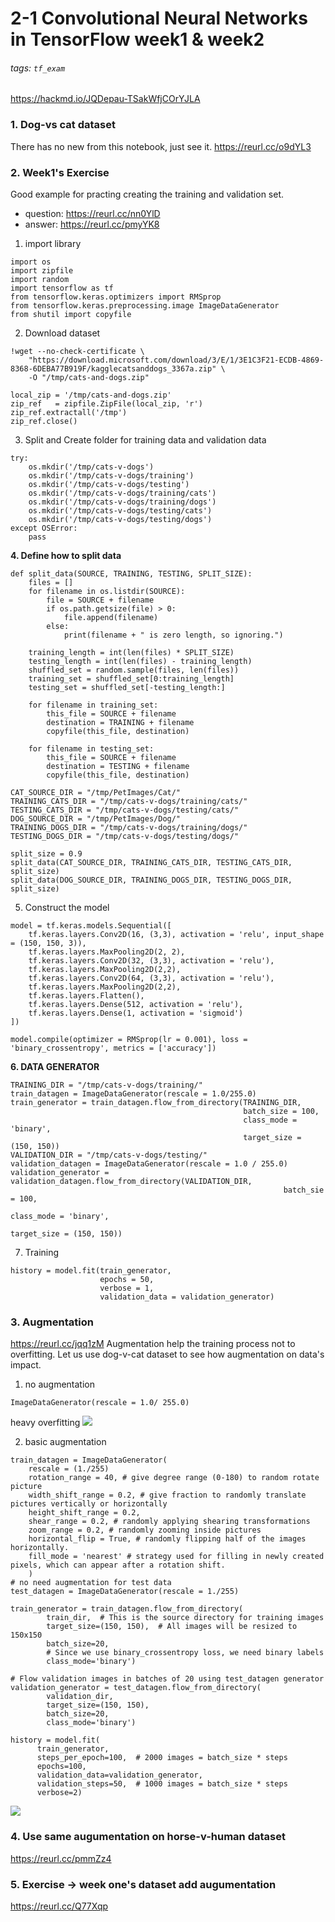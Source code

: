 # 2-1 Convolutional Neural Networks in TensorFlow week1 & week2
###### tags: `tf_exam`
https://hackmd.io/JQDepau-TSakWfjCOrYJLA

### 1. Dog-vs cat dataset
There has no new from this notebook, just see it.
https://reurl.cc/o9dYL3

### 2. Week1's Exercise
Good example for practing creating the training and validation set.
* question:
https://reurl.cc/nn0YlD
* answer:
https://reurl.cc/pmyYK8

1. import library
```python=
import os
import zipfile
import random
import tensorflow as tf
from tensorflow.keras.optimizers import RMSprop
from tensorflow.keras.preprocessing.image ImageDataGenerator
from shutil import copyfile
```
2. Download dataset
```python=
!wget --no-check-certificate \
    "https://download.microsoft.com/download/3/E/1/3E1C3F21-ECDB-4869-8368-6DEBA77B919F/kagglecatsanddogs_3367a.zip" \
    -O "/tmp/cats-and-dogs.zip"

local_zip = '/tmp/cats-and-dogs.zip'
zip_ref   = zipfile.ZipFile(local_zip, 'r')
zip_ref.extractall('/tmp')
zip_ref.close()
```
3. Split and Create folder for training data and validation data
```python=
try:
    os.mkdir('/tmp/cats-v-dogs')
    os.mkdir('/tmp/cats-v-dogs/training')
    os.mkdir('/tmp/cats-v-dogs/testing')
    os.mkdir('/tmp/cats-v-dogs/training/cats')
    os.mkdir('/tmp/cats-v-dogs/training/dogs')
    os.mkdir('/tmp/cats-v-dogs/testing/cats')
    os.mkdir('/tmp/cats-v-dogs/testing/dogs')
except OSError:
    pass
```

**4. Define how to split data**
```python=
def split_data(SOURCE, TRAINING, TESTING, SPLIT_SIZE):
    files = []
    for filename in os.listdir(SOURCE):
        file = SOURCE + filename
        if os.path.getsize(file) > 0:
            file.append(filename)
        else:
            print(filename + " is zero length, so ignoring.")
    
    training_length = int(len(files) * SPLIT_SIZE)
    testing_length = int(len(files) - training_length)
    shuffled_set = random.sample(files, len(files))
    training_set = shuffled_set[0:training_length]
    testing_set = shuffled_set[-testing_length:]
    
    for filename in training_set:
        this_file = SOURCE + filename
        destination = TRAINING + filename
        copyfile(this_file, destination)
        
    for filename in testing_set:
        this_file = SOURCE + filename
        destination = TESTING + filename
        copyfile(this_file, destination)

CAT_SOURCE_DIR = "/tmp/PetImages/Cat/"
TRAINING_CATS_DIR = "/tmp/cats-v-dogs/training/cats/"
TESTING_CATS_DIR = "/tmp/cats-v-dogs/testing/cats/"
DOG_SOURCE_DIR = "/tmp/PetImages/Dog/"
TRAINING_DOGS_DIR = "/tmp/cats-v-dogs/training/dogs/"
TESTING_DOGS_DIR = "/tmp/cats-v-dogs/testing/dogs/"

split_size = 0.9
split_data(CAT_SOURCE_DIR, TRAINING_CATS_DIR, TESTING_CATS_DIR, split_size)
split_data(DOG_SOURCE_DIR, TRAINING_DOGS_DIR, TESTING_DOGS_DIR, split_size)
```
5. Construct the model
```python=
model = tf.keras.models.Sequential([
    tf.keras.layers.Conv2D(16, (3,3), activation = 'relu', input_shape = (150, 150, 3)),
    tf.keras.layers.MaxPooling2D(2, 2),
    tf.keras.layers.Conv2D(32, (3,3), activation = 'relu'),
    tf.keras.layers.MaxPooling2D(2,2),
    tf.keras.layers.Conv2D(64, (3,3), activation = 'relu'),
    tf.keras.layers.MaxPooling2D(2,2),
    tf.keras.layers.Flatten(),
    tf.keras.layers.Dense(512, activation = 'relu'),
    tf.keras.layers.Dense(1, activation = 'sigmoid')
])

model.compile(optimizer = RMSprop(lr = 0.001), loss = 'binary_crossentropy', metrics = ['accuracy'])
```
**6. DATA GENERATOR**
```python=
TRAINING_DIR = "/tmp/cats-v-dogs/training/"
train_datagen = ImageDataGenerator(rescale = 1.0/255.0)
train_generator = train_datagen.flow_from_directory(TRAINING_DIR,
                                                    batch_size = 100,
                                                    class_mode = 'binary',
                                                    target_size = (150, 150))
VALIDATION_DIR = "/tmp/cats-v-dogs/testing/"
validation_datagen = ImageDataGenerator(rescale = 1.0 / 255.0)
validation_generator = validation_datagen.flow_from_directory(VALIDATION_DIR,
                                                             batch_sie = 100,
                                                             class_mode = 'binary',
                                                             target_size = (150, 150))

```

7. Training
```python=
history = model.fit(train_generator,
                    epochs = 50,
                    verbose = 1,
                    validation_data = validation_generator)
```

### 3. Augmentation
https://reurl.cc/jqq1zM
Augmentation help the training process not to overfitting. Let us use dog-v-cat dataset to see how augmentation on data's impact.
1. no augmentation
```python=
ImageDataGenerator(rescale = 1.0/ 255.0)
```
heavy overfitting
![](https://i.imgur.com/lDfQKyW.png)

2. basic augmentation
```python=
train_datagen = ImageDataGenerator(
    rescale = (1./255)
    rotation_range = 40, # give degree range (0-180) to random rotate picture
    width_shift_range = 0.2, # give fraction to randomly translate pictures vertically or horizontally
    height_shift_range = 0.2,
    shear_range = 0.2, # randomly applying shearing transformations
    zoom_range = 0.2, # randomly zooming inside pictures
    horizontal_flip = True, # randomly flipping half of the images horizontally.
    fill_mode = 'nearest' # strategy used for filling in newly created pixels, which can appear after a rotation shift.
    )
# no need augmentation for test data
test_datagen = ImageDataGenerator(rescale = 1./255)

train_generator = train_datagen.flow_from_directory(
        train_dir,  # This is the source directory for training images
        target_size=(150, 150),  # All images will be resized to 150x150
        batch_size=20,
        # Since we use binary_crossentropy loss, we need binary labels
        class_mode='binary')

# Flow validation images in batches of 20 using test_datagen generator
validation_generator = test_datagen.flow_from_directory(
        validation_dir,
        target_size=(150, 150),
        batch_size=20,
        class_mode='binary')

history = model.fit(
      train_generator,
      steps_per_epoch=100,  # 2000 images = batch_size * steps
      epochs=100,
      validation_data=validation_generator,
      validation_steps=50,  # 1000 images = batch_size * steps
      verbose=2)
```
![](https://i.imgur.com/0lM1R9T.png)


### 4. Use same augumentation on horse-v-human dataset
https://reurl.cc/pmmZz4

### 5. Exercise -> week one's dataset add augumentation
https://reurl.cc/Q77Xqp
